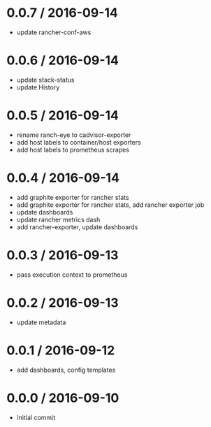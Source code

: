 
0.0.7 / 2016-09-14
==================

  * update rancher-conf-aws

0.0.6 / 2016-09-14
==================

  * update stack-status
  * update History

0.0.5 / 2016-09-14
==================

  * rename ranch-eye to cadvisor-exporter
  * add host labels to container/host exporters
  * add host labels to prometheus scrapes

0.0.4 / 2016-09-14
==================

  * add graphite exporter for rancher stats
  * add graphite exporter for rancher stats, add rancher exporter job
  * update dashboards
  * update rancher metrics dash
  * add rancher-exporter, update dashboards

0.0.3 / 2016-09-13
==================

  * pass execution context to prometheus

0.0.2 / 2016-09-13
==================

  * update metadata


0.0.1 / 2016-09-12
==================

  * add dashboards, config templates

0.0.0 / 2016-09-10
==================

 * Initial commit
